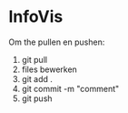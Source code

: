 # InfoVis

Om the pullen en pushen:
1. git pull
2. files bewerken
3. git add .
4. git commit -m "comment"
5. git push